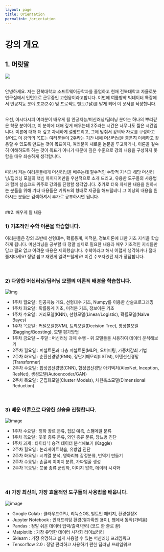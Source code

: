 ```yaml
---
layout: page
title: Orientation
permalink: /orientation
---
```


# 강의 개요

## 1. 머릿말

<img src="https://user-images.githubusercontent.com/38183241/87243459-1f146400-c471-11ea-9761-ba08fba08119.png" align="center">
<br><br>

안녕하세요. 저는 전북대학교 소프트웨어공학과를 졸업하고 현재 전북대학교 자율로봇 연구실에서 인턴으로 근무중인 고현웅이라고합니다. 이번에 여름방학 빅데이터 특강에서 인공지능 분야 조교(2주) 및 프로젝트 멘토(1달)를 맡게 되어 이 문서를 작성합니다. 
<br><br>

우선, 아시다시피 여러분이 배우게 될 인공지능/머신러닝/딥러닝 분야는 하나의 뿌리깊은 학문 분야이고, 이 분야에 대해 깊게 배우는데 2주라는 시간은 너무나도 짧은 시간입니다. 이론에 대해 더 깊고 자세하게 설명드리고, 그에 맞춰서 강의와 자료를 구성하고 싶어도 이 강의의 목표는 여러분들이 2주라는 기간 내에 머신러닝을 충분히 이해하고 활용할 수 있도록 만드는 것이 목표이지, 여러분이 새로운 논문을 투고하거나, 이론을 깊숙히 이해하도록 하는 것이 목표가 아니기 때문에 깊은 수준으로 강의 내용을 구성하지 못함을 매우 죄송하게 생각합니다. 
<br><br>

따라서 저는 여러분들에게 머신러닝을 배우는데 필수적인 수학적 지식과 해당 머신러닝/딥러닝 모델의 핵심 아이디어만을 우선적으로 소개 드리고, 유용한 도구들의 사용법과 함께 실습코드 위주로 강의를 진행할 생각입니다. 추가로 더욱 자세한 내용을 원하시는 분들을 위해 기타 내용들은 키워드의 형태로 제공을 해드릴테니 그 이상의 내용을 원하시는 분들은 검색하셔서 추가로 공부하시면 됩니다. 
<br><br>

##2. 배우게 될 내용

### 1) 기초적인 수학 이론을 학습합니다.

여러분들은 강의 초반에 선형대수, 확률통계, 미적분, 정보이론에 대한 기초 지식을 학습하게 됩니다.
머신러닝을 공부할 때 정말 실제로 필요한 내용과 매우 기초적인 지식들만 담고 
필요 없고 어려운 내용은 제외했습니다. 수학이라고 해서 어렵게 생각하거나 절대 쫄지마세요! 
정말 쉽고 재밌게 알려드릴게요! 이건 수포자였던 제가 장담합니다.
<br><br><br>

### 2) 다양한 머신러닝/딥러닝 모델의 이론적 배경을 학습합니다.

![img](https://user-images.githubusercontent.com/38183241/87243488-4ec36c00-c471-11ea-88fd-98ebfb1c4e49.png)

- 1주차 월요일 : 인공지능 개요, 선형대수 기초, Numpy를 이용한 산술프로그래밍
- 1주차 화요일 : 확률통계 기초, 미적분 기초, 정보이론 기초
- 1주차 수요일 : 거리모델(KNN), 선형모델(Linear/Logistic), 확률모델(Naive Bayes)
- 1주차 목요일 : 커널모델(SVM), 트리모델(Decision Tree), 앙상블모델 (Bagging/Boosting), 모델 평가방법
- 1주차 금요일 ~ 주말 : 머신러닝 과제 수행 - 위 모델들을 사용하여 데이터 분석해보기
- 2주차 월요일 : 퍼셉트론과 다층 퍼셉트론(MLP), 오버피팅, 가중치감쇠 기법
- 2주차 화요일 : 순환신경망(RNN), 장단기메모리(LSTM), 어텐션신경망(Transformer)
- 2주차 수요일 : 합성곱신경망(CNN), 합성곱신경망 아키텍처(AlexNet, Inception, ResNet), 생성모델(Autoencoder/GAN)
- 2주차 목요일 : 군집화모델(Cluster Models), 차원축소모델(Dimensional Reduction)
<br><br><br>

### 3) 배운 이론으로 다양한 실습을 진행합니다.

![image](https://user-images.githubusercontent.com/38183241/87243517-86321880-c471-11ea-9354-409a9701923d.png)

- 1주차 수요일 : 영화 장르 분류, 집값 예측, 스팸메일 분류
- 1주차 목요일 : 붓꽃 종류 분류, 와인 종류 분류, 당뇨병 진단
- 1주차 과제 : 타이타닉 승객 데이터 분석해보기 (Kaggle)
- 2주차 월요일 : 논리게이트학습, 유방암 진단
- 2주차 화요일 : 시계열 분석, 영화리뷰 감정분류, 번역기 만들기
- 2주차 수요일 : 손글씨 이미지 분류, 가짜얼굴 생성
- 2주차 목요일 : 붓꽃 종류 군집화, 이미지 압축, 데이터 시각화
<br><br><br>

### 4) 가장 최신의, 가장 효율적인 도구들의 사용법을 배웁니다.

![image](https://user-images.githubusercontent.com/38183241/87243474-34898e00-c471-11ea-88d1-edfdfe083130.png)

- Google Colab : 클라우드GPU, 리눅스OS, 빌트인 패키지, 환경설정X
- Jupyter Notebook : 인터프리팅 환경(결과확인 용이), 웹에서 동작(가벼움)
- Pandas : 정말 쉬운 데이터 입력/출력/관리 (코드 한 줄로 끝)
- Matplotlib : 가장 유명한 데이터 시각화 라이브러리
- Sklearn : 가장 유명하고 쉽게 사용할 수 있는 머신러닝 프레임워크
- Tensorflow 2.0 : 정말 편리하고 사용하기 편한 딥러닝 프레임워크


